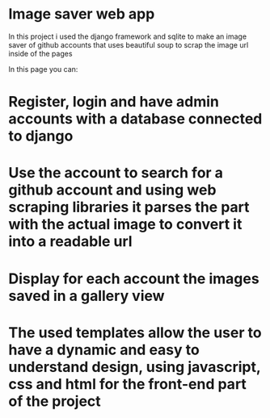 # Image saver web app

In this project i used the django framework and sqlite to make an image saver of github accounts that uses beautiful soup to scrap the image url inside of the pages

In this page you can:

# Register, login and have admin accounts with a database connected to django

# Use the account to search for a github account and using web scraping libraries it parses the part with the actual image to convert it into a readable url

# Display for each account the images saved in a gallery view

# The used templates allow the user to have a dynamic and easy to understand design, using javascript, css and html for the front-end part of the project

